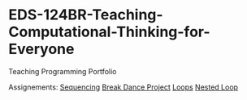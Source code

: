 # EDS-124BR-Teaching-Computational-Thinking-for-Everyone
Teaching Programming Portfolio


Assignements:
[Sequencing](https://youtu.be/5QyQPcu8WrQ)
[Break Dance Project](https://youtu.be/21jeXH6tsWM)
[Loops](https://youtu.be/sKIORldjqzM)
[Nested Loop](https://youtu.be/AqmLMDdnBqE)
